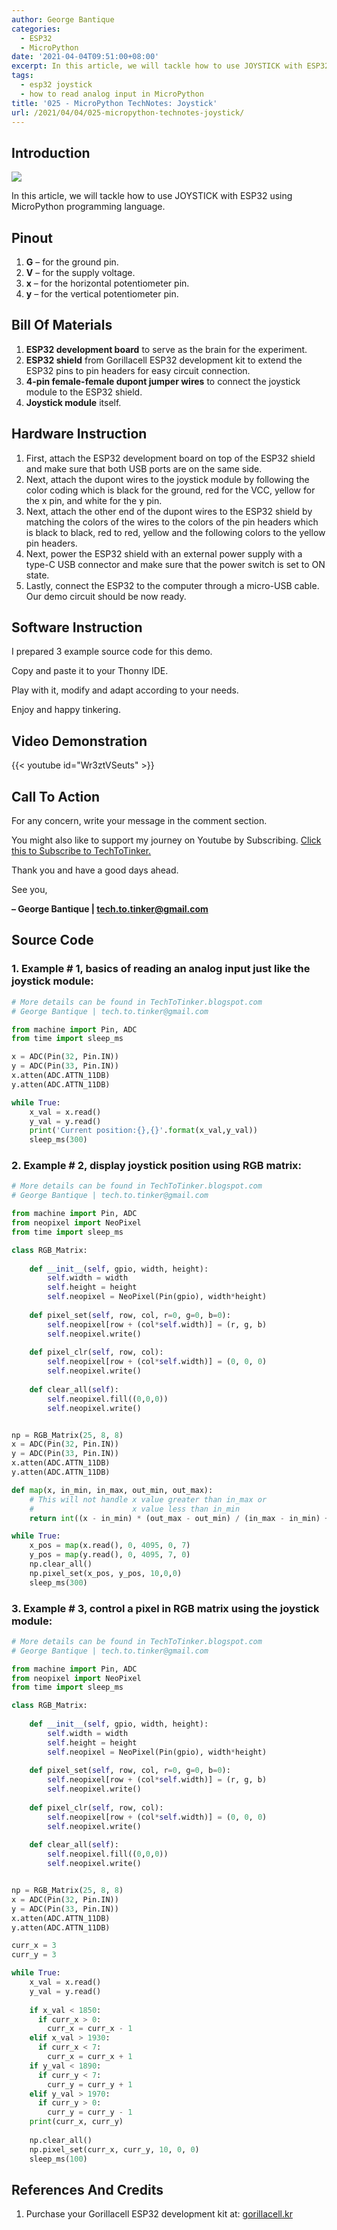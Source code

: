 ```yaml
---
author: George Bantique
categories:
  - ESP32
  - MicroPython
date: '2021-04-04T09:51:00+08:00'
excerpt: In this article, we will tackle how to use JOYSTICK with ESP32 using MicroPython programming language.
tags:
  - esp32 joystick
  - how to read analog input in MicroPython
title: '025 - MicroPython TechNotes: Joystick'
url: /2021/04/04/025-micropython-technotes-joystick/
---
```


## **Introduction**

![](/images/025-joystick-micropython.png)

In this article, we will tackle how to use JOYSTICK with ESP32 using MicroPython programming language.

## **Pinout**

1. **G** – for the ground pin.
2. **V** – for the supply voltage.
3. **x** – for the horizontal potentiometer pin.
4. **y** – for the vertical potentiometer pin.

## **Bill Of Materials**

1. **ESP32 development board** to serve as the brain for the experiment.
2. **ESP32 shield** from Gorillacell ESP32 development kit to extend the ESP32 pins to pin headers for easy circuit connection.
3. **4-pin female-female dupont jumper wires** to connect the joystick module to the ESP32 shield.
4. **Joystick module** itself.

## **Hardware Instruction**

1. First, attach the ESP32 development board on top of the ESP32 shield and make sure that both USB ports are on the same side.
2. Next, attach the dupont wires to the joystick module by following the color coding which is black for the ground, red for the VCC, yellow for the x pin, and white for the y pin.
3. Next, attach the other end of the dupont wires to the ESP32 shield by matching the colors of the wires to the colors of the pin headers which is black to black, red to red, yellow and the following colors to the yellow pin headers.
4. Next, power the ESP32 shield with an external power supply with a type-C USB connector and make sure that the power switch is set to ON state.
5. Lastly, connect the ESP32 to the computer through a micro-USB cable. Our demo circuit should be now ready.

## **Software Instruction**

I prepared 3 example source code for this demo.

Copy and paste it to your Thonny IDE.

Play with it, modify and adapt according to your needs.

Enjoy and happy tinkering.

## **Video Demonstration**

{{< youtube id="Wr3ztVSeuts" >}}

## **Call To Action**

For any concern, write your message in the comment section.

You might also like to support my journey on Youtube by Subscribing. [Click this to Subscribe to TechToTinker.](https://www.youtube.com/c/TechToTinker?sub_confirmation=1)

Thank you and have a good days ahead.

See you,

**– George Bantique | tech.to.tinker@gmail.com**

## **Source Code**

### 1. Example # 1, basics of reading an analog input just like the joystick module:

```py { lineNos="true" wrap="true" }
# More details can be found in TechToTinker.blogspot.com 
# George Bantique | tech.to.tinker@gmail.com

from machine import Pin, ADC
from time import sleep_ms

x = ADC(Pin(32, Pin.IN))
y = ADC(Pin(33, Pin.IN))
x.atten(ADC.ATTN_11DB)
y.atten(ADC.ATTN_11DB)

while True:
    x_val = x.read()
    y_val = y.read()
    print('Current position:{},{}'.format(x_val,y_val))
    sleep_ms(300)

```

### 2. Example # 2, display joystick position using RGB matrix:

```py { lineNos="true" wrap="true" } 
# More details can be found in TechToTinker.blogspot.com 
# George Bantique | tech.to.tinker@gmail.com

from machine import Pin, ADC
from neopixel import NeoPixel
from time import sleep_ms

class RGB_Matrix:
    
    def __init__(self, gpio, width, height):
        self.width = width
        self.height = height
        self.neopixel = NeoPixel(Pin(gpio), width*height)
        
    def pixel_set(self, row, col, r=0, g=0, b=0):
        self.neopixel[row + (col*self.width)] = (r, g, b)
        self.neopixel.write()
            
    def pixel_clr(self, row, col):
        self.neopixel[row + (col*self.width)] = (0, 0, 0)
        self.neopixel.write()
        
    def clear_all(self):
        self.neopixel.fill((0,0,0))
        self.neopixel.write()


np = RGB_Matrix(25, 8, 8)
x = ADC(Pin(32, Pin.IN))
y = ADC(Pin(33, Pin.IN))
x.atten(ADC.ATTN_11DB)
y.atten(ADC.ATTN_11DB)

def map(x, in_min, in_max, out_min, out_max): 
    # This will not handle x value greater than in_max or 
    #                      x value less than in_min 
    return int((x - in_min) * (out_max - out_min) / (in_max - in_min) + out_min)

while True:
    x_pos = map(x.read(), 0, 4095, 0, 7)
    y_pos = map(y.read(), 0, 4095, 7, 0)
    np.clear_all()
    np.pixel_set(x_pos, y_pos, 10,0,0)
    sleep_ms(300)

```

### 3. Example # 3, control a pixel in RGB matrix using the joystick module:

```py { lineNos="true" wrap="true" } 
# More details can be found in TechToTinker.blogspot.com 
# George Bantique | tech.to.tinker@gmail.com

from machine import Pin, ADC
from neopixel import NeoPixel
from time import sleep_ms

class RGB_Matrix:
    
    def __init__(self, gpio, width, height):
        self.width = width
        self.height = height
        self.neopixel = NeoPixel(Pin(gpio), width*height)
        
    def pixel_set(self, row, col, r=0, g=0, b=0):
        self.neopixel[row + (col*self.width)] = (r, g, b)
        self.neopixel.write()
            
    def pixel_clr(self, row, col):
        self.neopixel[row + (col*self.width)] = (0, 0, 0)
        self.neopixel.write()
        
    def clear_all(self):
        self.neopixel.fill((0,0,0))
        self.neopixel.write()


np = RGB_Matrix(25, 8, 8)
x = ADC(Pin(32, Pin.IN))
y = ADC(Pin(33, Pin.IN))
x.atten(ADC.ATTN_11DB)
y.atten(ADC.ATTN_11DB)

curr_x = 3
curr_y = 3

while True:
    x_val = x.read()
    y_val = y.read()
    
    if x_val < 1850:  
      if curr_x > 0:  
        curr_x = curr_x - 1  
    elif x_val > 1930:  
      if curr_x < 7:  
        curr_x = curr_x + 1  
    if y_val < 1890:  
      if curr_y < 7:  
        curr_y = curr_y + 1  
    elif y_val > 1970:  
      if curr_y > 0:  
        curr_y = curr_y - 1  
    print(curr_x, curr_y)  
    
    np.clear_all()
    np.pixel_set(curr_x, curr_y, 10, 0, 0)
    sleep_ms(100)

```

## **References And Credits**

1. Purchase your Gorillacell ESP32 development kit at:
[gorillacell.kr](http://gorillacell.kr/)

